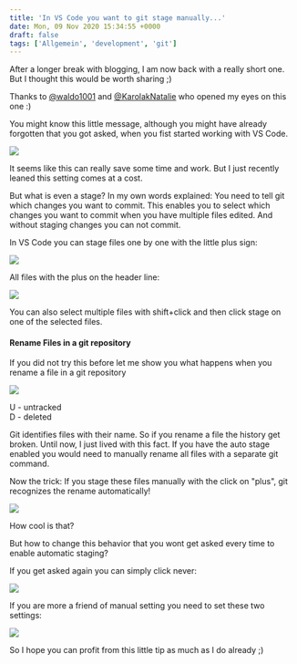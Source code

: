 ```yaml
---
title: 'In VS Code you want to git stage manually...'
date: Mon, 09 Nov 2020 15:34:55 +0000
draft: false
tags: ['Allgemein', 'development', 'git']
---
```


After a longer break with blogging, I am now back with a really short one. But I thought this would be worth sharing ;)

Thanks to [@waldo1001](https://twitter.com/waldo1001) and [@KarolakNatalie](https://twitter.com/KarolakNatalie) who opened my eyes on this one :)

You might know this little message, although you might have already forgotten that you got asked, when you fist started working with VS Code.

![](https://stefanmaron.files.wordpress.com/2020/11/image.png)

It seems like this can really save some time and work. But I just recently leaned this setting comes at a cost.

But what is even a stage? In my own words explained: You need to tell git which changes you want to commit. This enables you to select which changes you want to commit when you have multiple files edited. And without staging changes you can not commit.

In VS Code you can stage files one by one with the little plus sign:

![](https://stefanmaron.files.wordpress.com/2020/11/image-2.png)

All files with the plus on the header line:

![](https://stefanmaron.files.wordpress.com/2020/11/image-3.png)

You can also select multiple files with shift+click and then click stage on one of the selected files.

#### Rename Files in a git repository

If you did not try this before let me show you what happens when you rename a file in a git repository

![](https://stefanmaron.files.wordpress.com/2020/11/image-4.png)

U - untracked  
D - deleted

Git identifies files with their name. So if you rename a file the history get broken. Until now, I just lived with this fact. If you have the auto stage enabled you would need to manually rename all files with a separate git command.

Now the trick: If you stage these files manually with the click on "plus", git recognizes the rename automatically!

![](https://stefanmaron.files.wordpress.com/2020/11/image-5.png)

How cool is that?

But how to change this behavior that you wont get asked every time to enable automatic staging?

If you get asked again you can simply click never:

![](https://stefanmaron.files.wordpress.com/2020/11/image-6.png)

If you are more a friend of manual setting you need to set these two settings:

![](https://stefanmaron.files.wordpress.com/2020/11/image-7.png)

So I hope you can profit from this little tip as much as I do already ;)